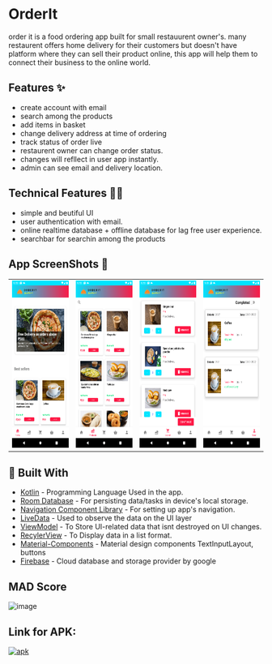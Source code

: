 # OrderIt

order it is a food ordering app built for small restauurent owner's. 
many restaurent offers home delivery for their customers but doesn't have platform where they can sell their product online, this app will help them to connect their business to the online world.



## Features ✨
-  create account with email
-  search among the products
-  add items in basket
-  change delivery address at time of ordering
-  track status of order live
-  restaurent owner can change order status.
- changes will refllect in user app instantly.
-  admin can see email and delivery location.



## Technical Features 👨‍💻 
-  simple and beutiful UI
-  user authentication with email.
-  online realtime database + offline   database for lag free user experience.
-  searchbar for searchin among the products

## App ScreenShots 📱
<table>
  <tr>
    <td> <img src="https://github.com/dvghule121/OrderIt/blob/main/Screenshot_1643138610-min.png" widhth="380" height="330">
    <td> <img src="https://github.com/dvghule121/OrderIt/blob/main/Screenshot_1643138627-min.png" widhth="380" height="330">
    <td><img src="https://github.com/dvghule121/OrderIt/blob/main/Screenshot_1643138708-min.png" widhth="380" height="330">
    <td> <img src="https://github.com/dvghule121/OrderIt/blob/main/Screenshot_1643139205-min.png" widhth="380" height="330">
  </tr>
</table>


## 🔧 Built With
- [Kotlin](https://kotlinlang.org/) - Programming Language Used in the app.
- [Room Database](https://developer.android.com/training/data-storage/room) - For persisting data/tasks in device's local storage.
- [Navigation Component Library](https://developer.android.com/guide/navigation) - For setting up app's navigation.
- [LiveData](https://developer.android.com/topic/libraries/architecture/livedata) - Used to observe the data on the UI layer
- [ViewModel](https://developer.android.com/topic/libraries/architecture/viewmodel) - To Store UI-related data that isnt destroyed on UI changes.
- [RecylerView](https://developer.android.com/guide/topics/ui/layout/recyclerview) - To Display data in a list format.
- [Material-Components](https://github.com/material-components/material-components-android) - Material design components TextInputLayout, buttons
- [Firebase](https://firebase.google.com) - Cloud database and storage provider by google



## MAD Score 
![image](https://user-images.githubusercontent.com/89150610/152641215-ff600bcf-2a25-4a7f-bba4-95c80b9a1431.png)

    
## Link for APK: 
<a href="https://drive.google.com/file/d/1qh6AcfrOoXGzHEcUsp-K89b7rYQkNBHE/view?usp=sharing" > <img src="https://img.shields.io/badge/apk-OrderIt-green" alt="apk"> </a><br><br>
